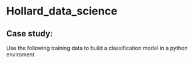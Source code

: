 # Hollard_data_science

## Case study:
Use the following training data to build a classificaiton model in a python enviroment
